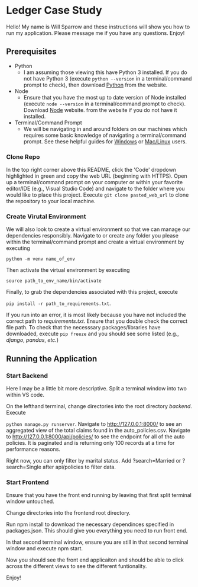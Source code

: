 # Ledger Case Study

Hello! My name is Will Sparrow and these instructions will show you how to run my application. Please message me if you have any questions. Enjoy!

## Prerequisites
* Python
  * I am assuming those viewing this have Python 3 installed. If you do not have Python 3 (execute `python --version` in a terminal/command prompt to check), then download [Python](https://www.python.org/downloads/) from the website.
* Node
  * Ensure that you have the most up to date version of Node installed (execute `node --version` in a terminal/command prompt to check). Download [Node](https://nodejs.org/en/) website. from the website if you do not have it installed.
* Terminal/Command Prompt
  * We will be navigating in and around folders on our machines which requires some basic knowledge of navigating a terminal/command prompt. See these helpful guides for [Windows](https://www.digitalcitizen.life/command-prompt-how-use-basic-commands/) or [Mac/Linux](https://www.taniarascia.com/how-to-use-the-command-line-for-apple-macos-and-linux/) users.

### Clone Repo
In the top right corner above this README, click the 'Code' dropdown highlighted in green and copy the web URL (beginning with HTTPS). Open up a terminal/command prompt on your computer or within your favorite editor/IDE (e.g., Visual Studio Code) and navigate to the folder where you would like to place this project. Execute `git clone pasted_web_url` to clone the repository to your local machine.

### Create Virutal Environment
We will also look to create a virtual environment so that we can manage our dependencies responsibly. Navigate to or create any folder you please within the terminal/command prompt and create a virtual environment by executing

`python -m venv name_of_env`

Then activate the virtual environment by executing

`source path_to_env_name/bin/activate`

Finally, to grab the dependencies associated with this project, execute

`pip install -r path_to_requirements.txt`.

If you run into an error, it is most likely because you have not included the correct path to _requirements.txt_. Ensure that you double check the correct file path. To check that the necesssary packages/libraries have downloaded, execute `pip freeze` and you should see some listed (e.g., _django_, _pandas_, _etc._)

## Running the Application

### Start Backend
Here I may be a little bit more descriptive. Split a terminal window into two within VS code.

On the lefthand terminal, change directories into the root directory _backend_. Execute 

`python manage.py runserver`. Navigate to http://127.0.0.1:8000/ to see an aggregated view of the total claims found in the auto_policies.csv. Navigate to
http://127.0.0.1:8000/api/policies/ to see the endpoint for all of the auto policies. It is paginated and is returning only 100 records at a time for performance reasons.

Right now, you can only filter by marital status. Add ?search=Married or ?search=Single after api/policies to filter data.

### Start Frontend
Ensure that you have the front end running by leaving that first split terminal window untouched.

Change directories into the frontend root directory.

Run npm install to download the necessary dependinces specified in packages.json. This should give you everything you need to run front end.

In that second terminal window, ensure you are still in that second terminal window and execute npm start.

Now you should see the front end applicaiton and should be able to click across the different views to see the different funtionality. 

Enjoy!


